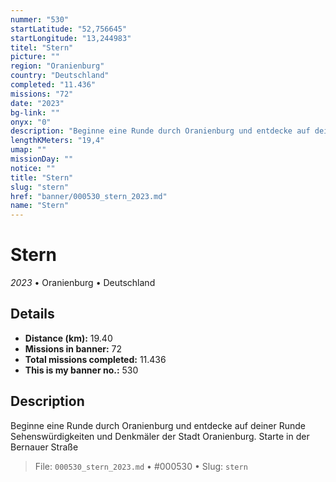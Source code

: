```yaml
---
nummer: "530"
startLatitude: "52,756645"
startLongitude: "13,244983"
titel: "Stern"
picture: ""
region: "Oranienburg"
country: "Deutschland"
completed: "11.436"
missions: "72"
date: "2023"
bg-link: ""
onyx: "0"
description: "Beginne eine Runde durch Oranienburg und entdecke auf deiner Runde Sehenswürdigkeiten und Denkmäler der Stadt Oranienburg. Starte in der Bernauer Straße"
lengthKMeters: "19,4"
umap: ""
missionDay: ""
notice: ""
title: "Stern"
slug: "stern"
href: "banner/000530_stern_2023.md"
name: "Stern"
---
```

# Stern

*2023* • Oranienburg • Deutschland





## Details
- **Distance (km):** 19.40
- **Missions in banner:** 72
- **Total missions completed:** 11.436
- **This is my banner no.:** 530



## Description
Beginne eine Runde durch Oranienburg und entdecke auf deiner Runde Sehenswürdigkeiten und Denkmäler der Stadt Oranienburg. Starte in der Bernauer Straße




> File: `000530_stern_2023.md`
> • #000530
> • Slug: `stern`
